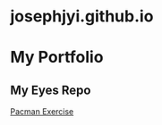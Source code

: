 # josephjyi.github.io
# My Portfolio
## My Eyes Repo
<a href="https://josephjyi.github.io/pacman"> Pacman Exercise </a>
